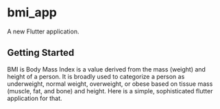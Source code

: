# bmi_app

A new Flutter application.

## Getting Started

BMI is Body Mass Index is a value derived from the mass (weight) and height of a person. 
It is broadly used to categorize a person as underweight, normal weight, overweight, or obese based on tissue mass (muscle, fat, and bone) and height.
Here is a simple, sophisticated flutter application for that.
